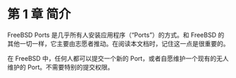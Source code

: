 # 第 1 章 简介

FreeBSD Ports 是几乎所有人安装应用程序（“Ports”）的方式。和 FreeBSD 的其他一切一样，它主要由志愿者推动。在阅读本文档时，记住这一点是很重要的。

在 FreeBSD 中，任何人都可以提交一个新的 Port，或者自愿维护一个现有的无人维护的 Port。不需要特别的提交权限。
